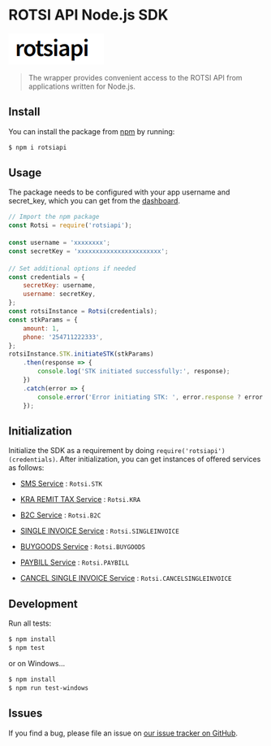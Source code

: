# ROTSI API Node.js SDK

[![NPM](./images/rotsi.png)](https://www.npmjs.com/package/rotsiapi)

> The wrapper provides convenient access to the ROTSI API from applications written for Node.js.

## Install

You can install the package from [npm](https://www.npmjs.com/package/rotsiapi) by running: 

```bash
$ npm i rotsiapi
```

## Usage

The package needs to be configured with your app username and secret_key, which you can get from the [dashboard](https://rotsi-api-ui.vercel.app/).


```javascript
// Import the npm package
const Rotsi = require('rotsiapi'); 

const username = 'xxxxxxxx';
const secretKey = 'xxxxxxxxxxxxxxxxxxxxxxx';

// Set additional options if needed
const credentials = {
    secretKey: username,
    username: secretKey,
};
const rotsiInstance = Rotsi(credentials);
const stkParams = {
    amount: 1,
    phone: '254711222333', 
};
rotsiInstance.STK.initiateSTK(stkParams)
    .then(response => {
        console.log('STK initiated successfully:', response);
    })
    .catch(error => {
        console.error('Error initiating STK: ', error.response ? error.response.data : error.message);
    });
```

## Initialization

Initialize the SDK as a requirement by doing `require('rotsiapi')(credentials)`. After initialization, you can get instances of offered services as follows:

- [SMS Service](#stk) : `Rotsi.STK`

- [KRA REMIT TAX Service](#airtime) : `Rotsi.KRA`

- [B2C Service](#mobiledata) : `Rotsi.B2C`

- [SINGLE INVOICE Service](#voice) : `Rotsi.SINGLEINVOICE`

- [BUYGOODS Service](#token) : `Rotsi.BUYGOODS`

- [PAYBILL Service](#application) : `Rotsi.PAYBILL`

- [CANCEL SINGLE INVOICE Service](#application) : `Rotsi.CANCELSINGLEINVOICE`

## Development

Run all tests:

```bash
$ npm install
$ npm test
```

or on Windows...

```bash
$ npm install
$ npm run test-windows
```


## Issues

If you find a bug, please file an issue on [our issue tracker on GitHub](https://github.com/RotsiApiLtd/rotsiapi-node.js-/issues).